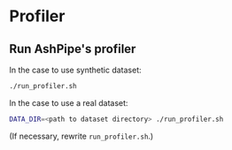 # Profiler

## Run AshPipe's profiler

In the case to use synthetic dataset:
```bash
./run_profiler.sh
```

In the case to use a real dataset:
```bash
DATA_DIR=<path to dataset directory> ./run_profiler.sh
```

(If necessary, rewrite `run_profiler.sh`.)
